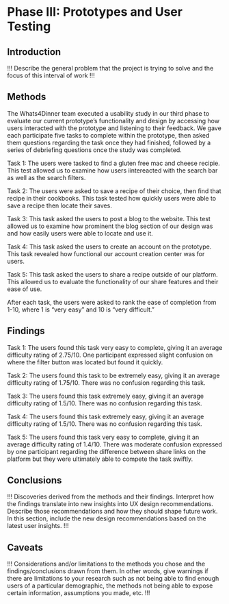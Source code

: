# Phase III: Prototypes and User Testing

## Introduction

!!! Describe the general problem that the project is trying to solve and the focus of this interval of work !!!

## Methods

The Whats4Dinner team executed a usability study in our third phase to evaluate our current prototype’s functionality and design by accessing how users interacted with the prototype and listening to their feedback. We gave each participate five tasks to complete within the prototype, then asked them questions regarding the task once they had finished, followed by a series of debriefing questions once the study was completed.

Task 1: The users were tasked to find a gluten free mac and cheese recipie. This test allowed us to examine how users iintereacted with the search bar as well as the search filters.

Task 2: The users were asked to save a recipe of their choice, then find that recipe in their cookbooks. This task tested how quickly users were able to save a recipe then locate their saves.

Task 3: This task asked the users to post a blog to the website. This test allowed us to examine how prominent the blog section of our design was and how easily users were able to locate and use it.

Task 4: This task asked the users to create an account on the prototype. This task revealed how functional our account creation center was for users.

Task 5: This task asked the users to share a recipe outside of our platform. This allowed us to evaluate the functionality of our share features and their ease of use.

After each task, the users were asked to rank the ease of completion from 1-10, where 1 is “very easy” and 10 is “very difficult.”


## Findings

Task 1: The users found this task very easy to complete, giving it an average difficulty rating of 2.75/10. One participant expressed slight confusion on where the filter button was located but found it quickly.

Task 2: The users found this task to be extremely easy, giving it an average difficulty rating of 1.75/10. There was no confusion regarding this task.

Task 3: The users found this task extremely easy, giving it an average difficulty rating of 1.5/10. There was no confusion regarding this task.

Task 4: The users found this task extremely easy, giving it an average difficulty rating of 1.5/10. There was no confusion regarding this task.

Task 5: The users found this task very easy to complete, giving it an average difficulty rating of 1.4/10. There was moderate confusion expressed by one participant regarding the difference between share links on the platform but they were ultimately able to compete the task swiftly.


## Conclusions

!!! Discoveries derived from the methods and their findings. Interpret how the findings translate into new insights into UX design recommendations. Describe those recommendations and how they should shape future work. In this section, include the new design recommendations based on the latest user insights. !!!

## Caveats

!!! Considerations and/or limitations to the methods you chose and the findings/conclusions drawn from them. In other words, give warnings if there are limitations to your research such as not being able to find enough users of a particular demographic, the methods not being able to expose certain information, assumptions you made, etc. !!!
